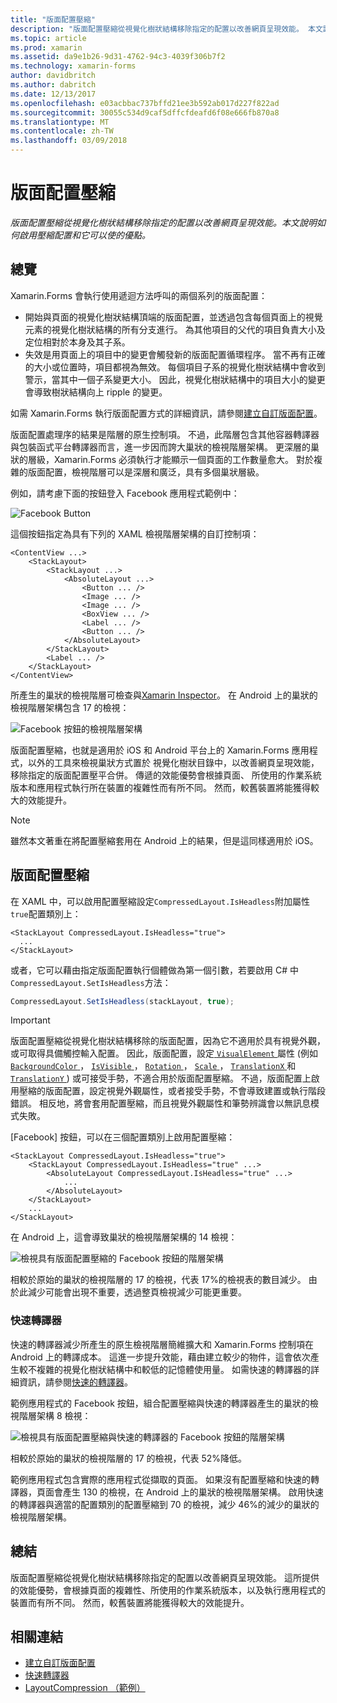 ```yaml
---
title: "版面配置壓縮"
description: "版面配置壓縮從視覺化樹狀結構移除指定的配置以改善網頁呈現效能。 本文說明如何啟用壓縮配置和它可以使的優點。"
ms.topic: article
ms.prod: xamarin
ms.assetid: da9e1b26-9d31-4762-94c3-4039f306b7f2
ms.technology: xamarin-forms
author: davidbritch
ms.author: dabritch
ms.date: 12/13/2017
ms.openlocfilehash: e03acbbac737bffd21ee3b592ab017d227f822ad
ms.sourcegitcommit: 30055c534d9caf5dffcfdeafd6f08e666fb870a8
ms.translationtype: MT
ms.contentlocale: zh-TW
ms.lasthandoff: 03/09/2018
---
```

# <a name="layout-compression"></a>版面配置壓縮

_版面配置壓縮從視覺化樹狀結構移除指定的配置以改善網頁呈現效能。本文說明如何啟用壓縮配置和它可以使的優點。_

## <a name="overview"></a>總覽

Xamarin.Forms 會執行使用遞迴方法呼叫的兩個系列的版面配置：

- 開始與頁面的視覺化樹狀結構頂端的版面配置，並透過包含每個頁面上的視覺元素的視覺化樹狀結構的所有分支進行。 為其他項目的父代的項目負責大小及定位相對於本身及其子系。
- 失效是用頁面上的項目中的變更會觸發新的版面配置循環程序。 當不再有正確的大小或位置時，項目都視為無效。 每個項目子系的視覺化樹狀結構中會收到警示，當其中一個子系變更大小。 因此，視覺化樹狀結構中的項目大小的變更會導致樹狀結構向上 ripple 的變更。

如需 Xamarin.Forms 執行版面配置方式的詳細資訊，請參閱[建立自訂版面配置](~/xamarin-forms/user-interface/layouts/custom.md)。

版面配置處理序的結果是階層的原生控制項。 不過，此階層包含其他容器轉譯器與包裝函式平台轉譯器而言，進一步因而誇大巢狀的檢視階層架構。 更深層的巢狀的層級，Xamarin.Forms 必須執行才能顯示一個頁面的工作數量愈大。 對於複雜的版面配置，檢視階層可以是深層和廣泛，具有多個巢狀層級。

例如，請考慮下面的按鈕登入 Facebook 應用程式範例中：

![](layout-compression-images/facebook-button.png "Facebook Button")

這個按鈕指定為具有下列的 XAML 檢視階層架構的自訂控制項：

```xaml
<ContentView ...>
    <StackLayout>
        <StackLayout ...>
            <AbsoluteLayout ...>
                <Button ... />    
                <Image ... />
                <Image ... />
                <BoxView ... />
                <Label ... />
                <Button ... />
            </AbsoluteLayout>
        </StackLayout>
        <Label ... />
    </StackLayout>    
</ContentView>
```

所產生的巢狀的檢視階層可檢查與[Xamarin Inspector](~/tools/inspector/index.md)。 在 Android 上的巢狀的檢視階層架構包含 17 的檢視：

![](layout-compression-images/no-compression.png "Facebook 按鈕的檢視階層架構")

版面配置壓縮，也就是適用於 iOS 和 Android 平台上的 Xamarin.Forms 應用程式，以外的工具來檢視巢狀方式置於 視覺化樹狀目錄中，以改善網頁呈現效能，移除指定的版面配置壓平合併。 傳遞的效能優勢會根據頁面、 所使用的作業系統版本和應用程式執行所在裝置的複雜性而有所不同。 然而，較舊裝置將能獲得較大的效能提升。

> [!NOTE]
> 雖然本文著重在將配置壓縮套用在 Android 上的結果，但是這同樣適用於 iOS。

## <a name="layout-compression"></a>版面配置壓縮

在 XAML 中，可以啟用配置壓縮設定`CompressedLayout.IsHeadless`附加屬性`true`配置類別上：

```xaml
<StackLayout CompressedLayout.IsHeadless="true">
  ...
</StackLayout>   
```

或者，它可以藉由指定版面配置執行個體做為第一個引數，若要啟用 C# 中`CompressedLayout.SetIsHeadless`方法：

```csharp
CompressedLayout.SetIsHeadless(stackLayout, true);
```

> [!IMPORTANT]
> 版面配置壓縮從視覺化樹狀結構移除的版面配置，因為它不適用於具有視覺外觀，或可取得具備觸控輸入配置。 因此，版面配置，設定[ `VisualElement` ](https://developer.xamarin.com/api/type/Xamarin.Forms.VisualElement/)屬性 (例如[ `BackgroundColor` ](https://developer.xamarin.com/api/property/Xamarin.Forms.VisualElement.BackgroundColor/)， [ `IsVisible` ](https://developer.xamarin.com/api/property/Xamarin.Forms.VisualElement.IsVisible/)， [ `Rotation` ](https://developer.xamarin.com/api/property/Xamarin.Forms.VisualElement.Rotation/)， [ `Scale` ](https://developer.xamarin.com/api/property/Xamarin.Forms.VisualElement.Scale/)， [ `TranslationX` ](https://developer.xamarin.com/api/property/Xamarin.Forms.VisualElement.TranslationX/)和[ `TranslationY` ](https://developer.xamarin.com/api/property/Xamarin.Forms.VisualElement.TranslationY/)) 或可接受手勢，不適合用於版面配置壓縮。 不過，版面配置上啟用壓縮的版面配置，設定視覺外觀屬性，或者接受手勢，不會導致建置或執行階段錯誤。 相反地，將會套用配置壓縮，而且視覺外觀屬性和筆勢辨識會以無訊息模式失敗。

[Facebook] 按鈕，可以在三個配置類別上啟用配置壓縮：

```xaml
<StackLayout CompressedLayout.IsHeadless="true">
    <StackLayout CompressedLayout.IsHeadless="true" ...>
        <AbsoluteLayout CompressedLayout.IsHeadless="true" ...>
            ...
        </AbsoluteLayout>
    </StackLayout>
    ...
</StackLayout>  
```

在 Android 上，這會導致巢狀的檢視階層架構的 14 檢視：

![](layout-compression-images/layout-compression.png "檢視具有版面配置壓縮的 Facebook 按鈕的階層架構")

相較於原始的巢狀的檢視階層的 17 的檢視，代表 17%的檢視表的數目減少。 由於此減少可能會出現不重要，透過整頁檢視減少可能更重要。

### <a name="fast-renderers"></a>快速轉譯器

快速的轉譯器減少所產生的原生檢視階層簡維擴大和 Xamarin.Forms 控制項在 Android 上的轉譯成本。 這進一步提升效能，藉由建立較少的物件，這會依次產生較不複雜的視覺化樹狀結構中和較低的記憶體使用量。 如需快速的轉譯器的詳細資訊，請參閱[快速的轉譯器](~/xamarin-forms/internals/fast-renderers.md)。

範例應用程式的 Facebook 按鈕，組合配置壓縮與快速的轉譯器產生的巢狀的檢視階層架構 8 檢視：

![](layout-compression-images/layout-compression-with-fast-renderers.png "檢視具有版面配置壓縮與快速的轉譯器的 Facebook 按鈕的階層架構")

相較於原始的巢狀的檢視階層的 17 的檢視，代表 52%降低。

範例應用程式包含實際的應用程式從擷取的頁面。 如果沒有配置壓縮和快速的轉譯器，頁面會產生 130 的檢視，在 Android 上的巢狀的檢視階層架構。 啟用快速的轉譯器與適當的配置類別的配置壓縮到 70 的檢視，減少 46%的減少的巢狀的檢視階層架構。

## <a name="summary"></a>總結

版面配置壓縮從視覺化樹狀結構移除指定的配置以改善網頁呈現效能。 這所提供的效能優勢，會根據頁面的複雜性、所使用的作業系統版本，以及執行應用程式的裝置而有所不同。 然而，較舊裝置將能獲得較大的效能提升。


## <a name="related-links"></a>相關連結

- [建立自訂版面配置](~/xamarin-forms/user-interface/layouts/custom.md)
- [快速轉譯器](~/xamarin-forms/internals/fast-renderers.md)
- [LayoutCompression （範例）](https://developer.xamarin.com/samples/xamarin-forms/userinterface/layoutcompression/)
